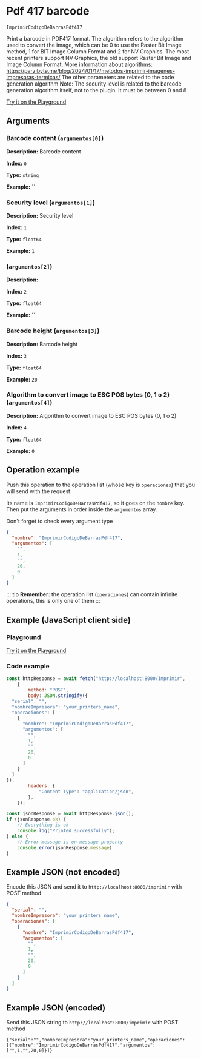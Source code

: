 # Pdf 417 barcode

`ImprimirCodigoDeBarrasPdf417`

Print a barcode in PDF417 format. The algorithm refers to the algorithm used to convert the image, which can be 0 to use the Raster Bit Image method, 1 for BIT Image Column Format and 2 for NV Graphics. The most recent printers support NV Graphics, the old support Raster Bit Image and Image Column Format. More information about algorithms: https://parzibyte.me/blog/2024/01/17/metodos-imprimir-imagenes-impresoras-termicas/ The other parameters are related to the code generation algorithm Note: The security level is related to the barcode generation algorithm itself, not to the plugin. It must be between 0 and 8







[Try it on the Playground](../playground.md?operacion=ImprimirCodigoDeBarrasPdf417)

## Arguments
### Barcode content (`argumentos[0]`)



**Description:** Barcode content

**Index:** `0`

**Type:** `string`

**Example:** ``

### Security level (`argumentos[1]`)



**Description:** Security level

**Index:** `1`

**Type:** `float64`

**Example:** `1`

###  (`argumentos[2]`)



**Description:** 

**Index:** `2`

**Type:** `float64`

**Example:** ``

### Barcode height (`argumentos[3]`)



**Description:** Barcode height

**Index:** `3`

**Type:** `float64`

**Example:** `20`

### Algorithm to convert image to ESC POS bytes (0, 1 o 2) (`argumentos[4]`)



**Description:** Algorithm to convert image to ESC POS bytes (0, 1 o 2)

**Index:** `4`

**Type:** `float64`

**Example:** `0`

## Operation example


Push this operation to the operation list (whose key is `operaciones`) that you will send with the request.

Its name is `ImprimirCodigoDeBarrasPdf417`, so it goes on the `nombre` key. Then put the arguments in order
inside the `argumentos` array.

Don't forget to check every argument type



```json
{
  "nombre": "ImprimirCodigoDeBarrasPdf417",
  "argumentos": [
    "",
    1,
    "",
    20,
    0
  ]
}
```

::: tip
**Remember:** the operation list (`operaciones`) can contain infinite operations, this is only one of them
:::

## Example (JavaScript client side)

### Playground
[Try it on the Playground](../playground.md?operacion=ImprimirCodigoDeBarrasPdf417)

<Playground urlBase=".." nombreOperacion="ImprimirCodigoDeBarrasPdf417" :ocultarOperacionesDisponibles="true"/>

### Code example
```js
const httpResponse = await fetch("http://localhost:8000/imprimir",
    {
        method: "POST",
        body: JSON.stringify({
  "serial": "",
  "nombreImpresora": "your_printers_name",
  "operaciones": [
    {
      "nombre": "ImprimirCodigoDeBarrasPdf417",
      "argumentos": [
        "",
        1,
        "",
        20,
        0
      ]
    }
  ]
}),
        headers: {
            "Content-Type": "application/json",
        },
    });

const jsonResponse = await httpResponse.json();
if (jsonResponse.ok) {
    // Everything is ok
    console.log("Printed successfully");
} else {
    // Error message is on message property
    console.error(jsonResponse.message)
}
```

## Example JSON (not encoded)

Encode this JSON and send it to `http://localhost:8000/imprimir` with POST method

```json
{
  "serial": "",
  "nombreImpresora": "your_printers_name",
  "operaciones": [
    {
      "nombre": "ImprimirCodigoDeBarrasPdf417",
      "argumentos": [
        "",
        1,
        "",
        20,
        0
      ]
    }
  ]
}
```

## Example JSON (encoded)

Send this JSON string to `http://localhost:8000/imprimir` with POST method

```
{"serial":"","nombreImpresora":"your_printers_name","operaciones":[{"nombre":"ImprimirCodigoDeBarrasPdf417","argumentos":["",1,"",20,0]}]}
```
